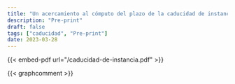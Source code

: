 ```yaml
---
title: "Un acercamiento al cómputo del plazo de la caducidad de instancia."
description: "Pre-print"
draft: false
tags: ["caducidad", "Pre-print"]
date: 2023-03-28
---
```



{{< embed-pdf url="/caducidad-de-instancia.pdf" >}}


{{< graphcomment >}}

